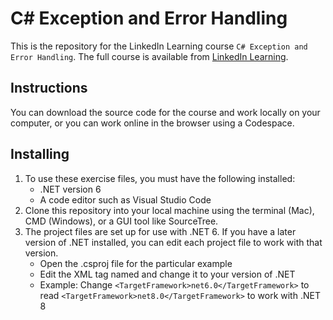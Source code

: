 # C# Exception and Error Handling
This is the repository for the LinkedIn Learning course `C# Exception and Error Handling`. The full course is available from [LinkedIn Learning][lil-course-url].

## Instructions
You can download the source code for the course and work locally on your computer, or you can work online in the browser using a Codespace.

## Installing
1. To use these exercise files, you must have the following installed:
    - .NET version 6
    - A code editor such as Visual Studio Code
2. Clone this repository into your local machine using the terminal (Mac), CMD (Windows), or a GUI tool like SourceTree.
3. The project files are set up for use with .NET 6. If you have a later version of .NET installed, you can edit each project file to work with that version.
    - Open the .csproj file for the particular example
    - Edit the XML tag named <TargetFramework> and change it to your version of .NET
    - Example: Change `<TargetFramework>net6.0</TargetFramework>` to read `<TargetFramework>net8.0</TargetFramework>` to work with .NET 8


[0]: # (Replace these placeholder URLs with actual course URLs)

[lil-course-url]: https://www.linkedin.com/learning/
[lil-thumbnail-url]: http://


